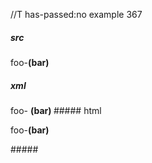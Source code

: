 //T has-passed:no
example 367
##### src
foo-__(bar)__
##### xml
<?xml version="1.0" encoding="UTF-8"?>
<!DOCTYPE document SYSTEM "CommonMark.dtd">
<document xmlns="http://commonmark.org/xml/1.0">
  <paragraph>
    <text>foo-</text>
    <strong>
      <text>(bar)</text>
    </strong>
  </paragraph>
</document>
##### html
<p>foo-<strong>(bar)</strong></p>
#####
